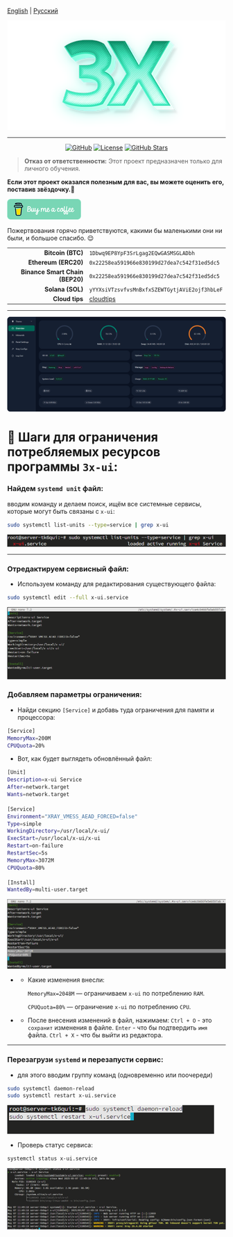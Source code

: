 [English](/README_en_EN.md) | [Русский](/README.md)

<p align="center">
  <picture>
    <source media="(prefers-color-scheme: dark)" srcset="./media/logo-dark.png">
    <img alt="Project Logo" src="./media/logo-light.png" width="512" height="auto">
  </picture>
</p>

---

<div align="center">

[![GitHub](https://img.shields.io/badge/GitHub-blue?style=flat&logo=github)](https://github.com/AnikBeris)
[![License](https://img.shields.io/badge/License-purple?style=flat&logo=github)](https://github.com/AnikBeris/AutoRoleChannelBot/blob/main/LICENSE)
[![GitHub Stars](https://img.shields.io/github/stars/your-repo?style=flat&logo=github&label=Звёзды&color=orange)](https://github.com/AnikBeris)

</div>

> **Отказ от ответственности:** Этот проект предназначен только для личного обучения.

**Если этот проект оказался полезным для вас, вы можете оценить его, поставив звёздочку.**:star2:

<p align="left">
  <a href="https://pay.cloudtips.ru/p/7249ba98" target="_blank">
    <img src="./media/buymeacoffe.png" alt="Image">
  </a>
</p>

Пожертвования горячо приветствуются, какими бы маленькими они ни были, и большое спасибо. 😌

| | |
|-------------:|:-------------|
| **Bitcoin (BTC)** |`1Dbwq9EP8YpF3SrLgag2EQwGASMSGLADbh`|
| **Ethereum (ERC20)** | `0x22258ea591966e830199d27dea7c542f31ed5dc5`|
| **Binance Smart Chain (BEP20)** | `0x22258ea591966e830199d27dea7c542f31ed5dc5`|
| **Solana (SOL)** | `yYYXsiVTzsvfvsMnBxfxSZEWTGytjAViE2ojf3hbLeF`|
| **Cloud tips** | [cloudtips](https://pay.cloudtips.ru/p/7249ba98) |
---



![//](./media/01-overview-dark.png)


# 🚀 Шаги для ограничения потребляемых ресурсов программы `3x-ui`:


### Найдем `systemd unit` файл:
вводим команду и делаем поиск, ищём все системные сервисы, которые могут быть связаны с `x-ui`:

```bash
sudo systemctl list-units --type=service | grep x-ui
```
![//](./media/1-x-ui.png)

---

### Отредактируем сервисный файл:

- Используем команду для редактирования существующего файла:

```bash
sudo systemctl edit --full x-ui.service
```
![//](./media/2-x-ui.png)

### Добавляем параметры ограничения:

- Найди секцию `[Service]` и добавь туда ограничения для памяти и процессора:

```bash
[Service]
MemoryMax=200M
CPUQuota=20%
```

- Вот, как будет выглядеть обновлённый файл:

```bash
[Unit]
Description=x-ui Service
After=network.target
Wants=network.target

[Service]
Environment="XRAY_VMESS_AEAD_FORCED=false"
Type=simple
WorkingDirectory=/usr/local/x-ui/
ExecStart=/usr/local/x-ui/x-ui
Restart=on-failure
RestartSec=5s
MemoryMax=3072M
CPUQuota=80%

[Install]
WantedBy=multi-user.target
```

![//](./media/3-2-x-ui.png)

- - Какие изменения внесли:

    `MemoryMax=2048M` — ограничиваем `x-ui` по потреблению `RAM`.

    `CPUQuota=80%` — ограничение `x-ui` по потреблению `CPU`.


- - После внесения изменений в файл, нажимаем:
     `Ctrl + O` - это `сохранит` изменения в файле.
     `Enter` - что бы подтвердить `имя` файла.
     `Ctrl + X` - что бы выйти из редактора.

---

### Перезагрузи `systemd` и перезапусти сервис:

- для этого вводим группу команд (одновременно или поочереди)

```bash
sudo systemctl daemon-reload
sudo systemctl restart x-ui.service
```
![//](./media/4-x-ui.png)

- Проверь статус сервиса:

```bash
systemctl status x-ui.service
```
![//](./media/5-x-ui.png)





